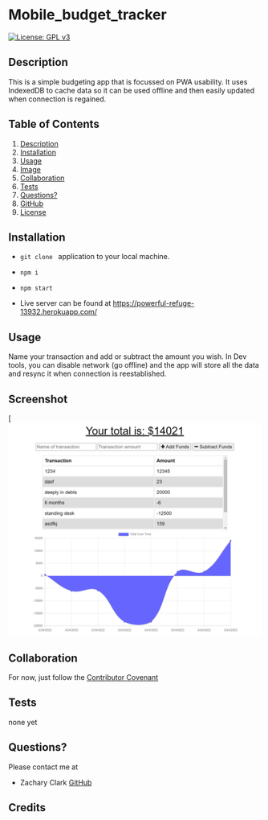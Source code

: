 # Mobile_budget_tracker

[![License: GPL v3](https://img.shields.io/badge/License-GPLv3-blue.svg)](https://www.gnu.org/licenses/gpl-3.0)

## Description

This is a simple budgeting app that is focussed on PWA usability. It uses IndexedDB to cache data so it can be used offline and then easily updated when connection is regained.


## Table of Contents

1. [Description](#description)
2. [Installation](#installation)
3. [Usage](#usage)
4. [Image](#screenshot)
5. [Collaboration](#collaboration)
6. [Tests](#tests)
7. [Questions?](#questions?)
8. [GitHub](#gitHub)
9. [License](#license)

## Installation

- `git clone ` application to your local machine.
- `npm i `
- `npm start`

- Live server can be found at https://powerful-refuge-13932.herokuapp.com/
  

## Usage

Name your transaction and add or subtract the amount you wish. In Dev tools, you can disable network (go offline) and the app will store all the data and resync it when connection is reestablished.


## Screenshot

[![landing page](./public/img/screenshotHomepage.png)

## Collaboration

For now, just follow the [Contributor Covenant](https://www.contributor-covenant.org/)

## Tests

none yet

## Questions?

Please contact me at

- Zachary Clark [GitHub](https://github.com/zaclark369)


## Credits


